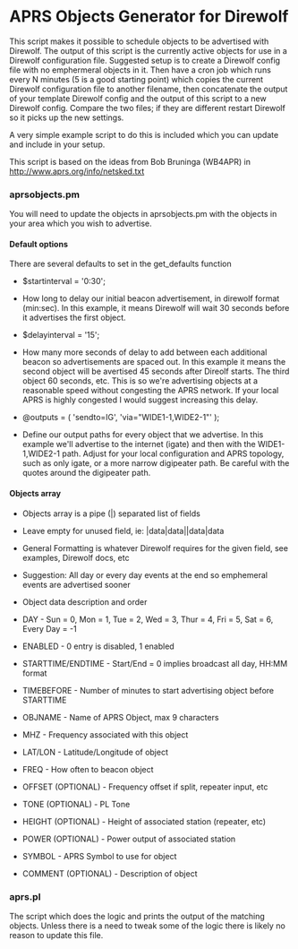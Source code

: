 APRS Objects Generator for Direwolf
================

This script makes it possible to schedule objects to be advertised with Direwolf.  The output of this script is the currently active objects for use in a Direwolf configuration file.  Suggested setup is to create a Direwolf config file with no emphermeral objects in it.  Then have a cron job which runs every N minutes (5 is a good starting point) which copies the current Direwolf configuration file to another filename, then concatenate the output of your template Direwolf config and the output of this script to a new Direwolf config.  Compare the two files; if they are different restart Direwolf so it picks up the new settings.

A very simple example script to do this is included which you can update and include in your setup.

This script is based on the ideas from Bob Bruninga (WB4APR) in http://www.aprs.org/info/netsked.txt

### aprsobjects.pm

You will need to update the objects in aprsobjects.pm with the objects in your area which you wish to advertise.

#### Default options

There are several defaults to set in the get_defaults function

* $startinterval = '0:30';
 * How long to delay our initial beacon advertisement, in direwolf format (min:sec).  In this example, it means Direwolf will wait 30 seconds before it advertises the first object.

* $delayinterval = '15';
 * How many more seconds of delay to add between each additional beacon so advertisements are spaced out.  In this example it means the second object will be avertised 45 seconds after Direolf starts.  The third object 60 seconds, etc.  This is so we're advertising objects at a reasonable speed without congesting the APRS network.  If your local APRS is highly congested I would suggest increasing this delay.

*  @outputs = ( 'sendto=IG', 'via="WIDE1-1,WIDE2-1"' );
 *  Define our output paths for every object that we advertise.  In this example we'll advertise to the internet (igate) and then with the WIDE1-1,WIDE2-1 path.  Adjust for your local configuration and APRS topology, such as only igate, or a more narrow digipeater path.  Be careful with the quotes around the digipeater path.

#### Objects array

* Objects array is a pipe (|) separated list of fields
 * Leave empty for unused field, ie:  |data|data||data|data
 * General Formatting is whatever Direwolf requires for the given field, see examples, Direwolf docs, etc
 * Suggestion:  All day or every day events at the end so emphemeral events are advertised sooner

* Object data description and order
 *  DAY - Sun = 0, Mon = 1, Tue = 2, Wed = 3, Thur = 4, Fri = 5, Sat = 6, Every Day = -1
 * ENABLED - 0 entry is disabled, 1 enabled
 * STARTTIME/ENDTIME - Start/End = 0 implies broadcast all day, HH:MM format
 * TIMEBEFORE - Number of minutes to start advertising object before STARTTIME
 * OBJNAME - Name of APRS Object, max 9 characters
 * MHZ - Frequency associated with this object
 * LAT/LON - Latitude/Longitude of object
 * FREQ - How often to beacon object
 * OFFSET (OPTIONAL) - Frequency offset if split, repeater input, etc
 * TONE (OPTIONAL) - PL Tone
 * HEIGHT (OPTIONAL) - Height of associated station (repeater, etc)
 * POWER (OPTIONAL) - Power output of associated station
 * SYMBOL - APRS Symbol to use for object
 * COMMENT (OPTIONAL) - Description of object

### aprs.pl

The script which does the logic and prints the output of the matching objects.  Unless there is a need to tweak some of the logic there is likely no reason to update this file.